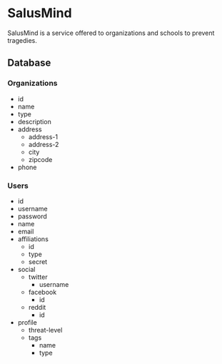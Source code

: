 # SalusMind

SalusMind is a service offered to organizations and schools to prevent tragedies.


## Database

### Organizations
* id
* name
* type
* description
* address
    * address-1
    * address-2
    * city
    * zipcode
* phone


### Users
* id
* username
* password
* name
* email
* affiliations
    * id
    * type
    * secret
* social
    * twitter
        * username
    * facebook
        * id
    * reddit
        * id
* profile
    * threat-level
    * tags
        * name
        * type
